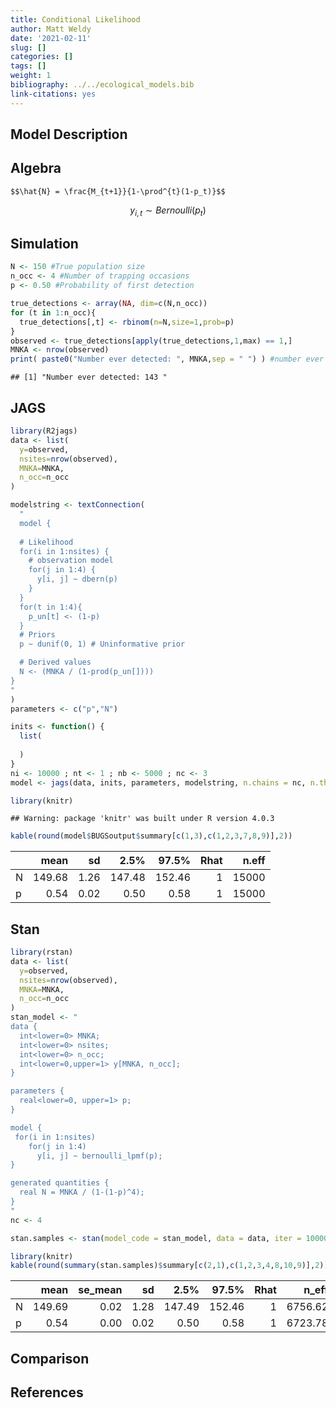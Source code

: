 ```yaml
---
title: Conditional Likelihood
author: Matt Weldy
date: '2021-02-11'
slug: []
categories: []
tags: []
weight: 1
bibliography: ../../ecological_models.bib
link-citations: yes
---
```


## Model Description

## Algebra

`$$\hat{N} = \frac{M_{t+1}}{1-\prod^{t}(1-p_t)}$$`

$$y_{i,t} \sim Bernoulli(p_t) $$

## Simulation

``` r
N <- 150 #True population size
n_occ <- 4 #Number of trapping occasions
p <- 0.50 #Probability of first detection

true_detections <- array(NA, dim=c(N,n_occ))
for (t in 1:n_occ){
  true_detections[,t] <- rbinom(n=N,size=1,prob=p)
}
observed <- true_detections[apply(true_detections,1,max) == 1,]
MNKA <- nrow(observed)
print( paste0("Number ever detected: ", MNKA,sep = " ") ) #number ever detected
```

    ## [1] "Number ever detected: 143 "

## JAGS

``` r
library(R2jags)
data <- list(
  y=observed,
  nsites=nrow(observed),
  MNKA=MNKA,
  n_occ=n_occ
)

modelstring <- textConnection(
  "
  model {
  
  # Likelihood
  for(i in 1:nsites) {
    # observation model
    for(j in 1:4) {
      y[i, j] ~ dbern(p)
    }
  }
  for(t in 1:4){
    p_un[t] <- (1-p)
  }
  # Priors
  p ~ dunif(0, 1) # Uninformative prior

  # Derived values
  N <- (MNKA / (1-prod(p_un[])))
}
"
)
parameters <- c("p","N")

inits <- function() {
  list( 
    
  )
}
ni <- 10000 ; nt <- 1 ; nb <- 5000 ; nc <- 3
model <- jags(data, inits, parameters, modelstring, n.chains = nc, n.thin = nt, n.iter = ni, n.burnin = nb)
```

``` r
library(knitr)
```

    ## Warning: package 'knitr' was built under R version 4.0.3

``` r
kable(round(model$BUGSoutput$summary[c(1,3),c(1,2,3,7,8,9)],2))
```

|     |   mean |   sd |   2.5% |  97.5% | Rhat | n.eff |
|:----|-------:|-----:|-------:|-------:|-----:|------:|
| N   | 149.68 | 1.26 | 147.48 | 152.46 |    1 | 15000 |
| p   |   0.54 | 0.02 |   0.50 |   0.58 |    1 | 15000 |

## Stan

``` r
library(rstan)
data <- list(
  y=observed,
  nsites=nrow(observed),
  MNKA=MNKA,
  n_occ=n_occ
)
stan_model <- "
data {
  int<lower=0> MNKA;
  int<lower=0> nsites;
  int<lower=0> n_occ;
  int<lower=0,upper=1> y[MNKA, n_occ];
}

parameters {
  real<lower=0, upper=1> p;
}

model {  
 for(i in 1:nsites)
    for(j in 1:4) 
      y[i, j] ~ bernoulli_lpmf(p);
}

generated quantities {
  real N = MNKA / (1-(1-p)^4);
}
"
nc <- 4

stan.samples <- stan(model_code = stan_model, data = data, iter = 10000, chains = nc, cores = nc)
```

``` r
library(knitr)
kable(round(summary(stan.samples)$summary[c(2,1),c(1,2,3,4,8,10,9)],2))
```

|     |   mean | se\_mean |   sd |   2.5% |  97.5% | Rhat |  n\_eff |
|:----|-------:|---------:|-----:|-------:|-------:|-----:|--------:|
| N   | 149.69 |     0.02 | 1.28 | 147.49 | 152.46 |    1 | 6756.62 |
| p   |   0.54 |     0.00 | 0.02 |   0.50 |   0.58 |    1 | 6723.78 |

## Comparison

## References

<div id="refs">

</div>
